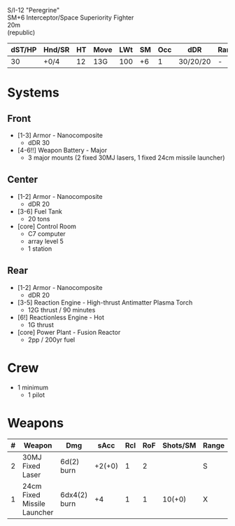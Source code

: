 S/I-12 "Peregrine"  
SM+6 Interceptor/Space Superiority Fighter  
20m  
(republic)  

| dST/HP | Hnd/SR | HT | Move | LWt | SM | Occ | dDR | Range | Cost |
|--------|--------|----|------|-----|----|-----|-----|-------|------|
| 30     | +0/4   | 12 | 13G   | 100 | +6 | 1   | 30/20/20 | - | $10M|

Systems
==
Front
--
* [1-3] Armor - Nanocomposite
  - dDR 30
* [4-6!!] Weapon Battery - Major
  - 3 major mounts (2 fixed 30MJ lasers,  1 fixed 24cm missile launcher)

Center
--
* [1-2] Armor - Nanocomposite
  - dDR 20
* [3-6] Fuel Tank
  - 20 tons
* [core] Control Room
  - C7 computer
  - array level 5
  - 1 station

Rear
--
* [1-2] Armor - Nanocomposite
  - dDR 20
* [3-5] Reaction Engine - High-thrust Antimatter Plasma Torch
  - 12G thrust / 90 minutes
* [6!] Reactionless Engine - Hot
  - 1G thrust
* [core] Power Plant - Fusion Reactor
  - 2pp / 200yr fuel

Crew
==
* 1 minimum
  - 1 pilot

Weapons
==
| # | Weapon | Dmg | sAcc | Rcl | RoF | Shots/SM | Range |
|---|--------|-----|------|-----|-----|----------|-------|
| 2 | 30MJ Fixed Laser | 6d(2) burn | +2(+0) | 1 | 2 | | S |
| 1 | 24cm Fixed Missile Launcher | 6dx4(2) burn | +4 | 1 | 1 | 10(+0) | X |

